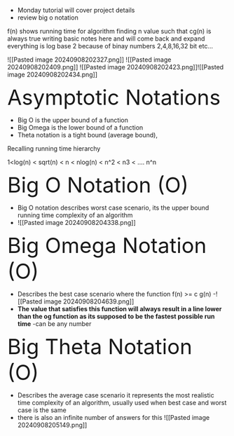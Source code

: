  - Monday tutorial will cover project details 
- review big o notation 

f(n) shows running time for algorithm 
finding n value such that cg(n) is always true 
writing basic notes here and will come back and expand 
everything is log base 2 because of binay numbers 2,4,8,16,32 bit etc...

![[Pasted image 20240908202327.png]]
![[Pasted image 20240908202409.png]]
![[Pasted image 20240908202423.png]]![[Pasted image 20240908202434.png]]


<font size = 8>Asymptotic Notations </font>

- Big O is the upper bound of a function
- Big Omega is the lower bound of a function
- Theta notation is a tight bound (average bound), 

Recalling running time hierarchy 

1<log(n) < sqrt(n) < n < nlog(n) < n^2 < n3 < .... n^n

<font size = 7> Big O Notation (O) </font> 
- Big O notation describes worst case scenario, its the upper bound running time complexity of an algorithm  
- ![[Pasted image 20240908204338.png]]

<font size = 7> Big Omega Notation (O) </font> 
- Describes the best case scenario where the function f(n) >= c g(n)
-![[Pasted image 20240908204639.png]]
- **The value that satisfies this function will always result in a line lower than the og function as its supposed to be the fastest possible run time**
-can be any number


<font size = 7> Big Theta Notation (O) </font> 
- Describes the average case scenario it represents the most realistic time complexity of an algorithm, usually used when best case and worst case is the same 
- there is also an infinite number of answers for this
![[Pasted image 20240908205149.png]]
